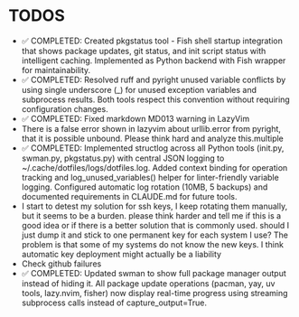 # TODOS

- ✅ COMPLETED: Created pkgstatus tool - Fish shell startup integration that shows package updates, git status, and init script status with intelligent caching. Implemented as Python backend with Fish wrapper for maintainability.
- ✅ COMPLETED: Resolved ruff and pyright unused variable conflicts by using single underscore (_) for unused exception variables and subprocess results. Both tools respect this convention without requiring configuration changes.
- ✅ COMPLETED: Fixed markdown MD013 warning in LazyVim
- There is a false error shown in lazyvim about urllib.error from pyright, that it is possible unbound. Please think hard and analyze this.multiple
- ✅ COMPLETED: Implemented structlog across all Python tools (init.py, swman.py, pkgstatus.py) with central JSON logging to ~/.cache/dotfiles/logs/dotfiles.log. Added context binding for operation tracking and log_unused_variables() helper for linter-friendly variable logging. Configured automatic log rotation (10MB, 5 backups) and documented requirements in CLAUDE.md for future tools.
- I start to detest my solution for ssh keys, I keep rotating them manually, but it seems to be a burden. please think harder and tell me if this is a good idea or if there is a better solution that is commonly used. should I just dump it and stick to one permanent key for each system I use? The problem is that some of my systems do not know the new keys. I think automatic key deployment might actually be a liability
- Check github failures
- ✅ COMPLETED: Updated swman to show full package manager output instead of hiding it. All package update operations (pacman, yay, uv tools, lazy.nvim, fisher) now display real-time progress using streaming subprocess calls instead of capture_output=True.
